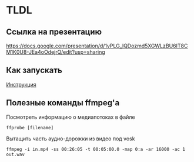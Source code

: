 # TLDL

## Ссылка на презентацию
https://docs.google.com/presentation/d/1vPLG_lQDozmd5XGWLzBU6IT8CM1K0U8-JEa4oOdejrQ/edit?usp=sharing

## Как запускать
[Инструкция](tldl-back/README.md)

## Полезные команды ffmpeg'а

Посмотреть информацию о медиапотоках в файле
```shell
ffprobe [filename]
```

Вытащить часть аудио-дорожки из видео под vosk
```shell
ffmpeg -i in.mp4 -ss 00:26:05 -t 00:05:00.0 -map 0:a -ar 16000 -ac 1 out.wav
```
